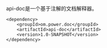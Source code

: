 api-doc是一个基于注解的文档解释器。
```
<dependency>
    <groupId>om.power.doc</groupId>
    <artifactId>api-doc</artifactId>
    <version>1.0-SNAPSHOT</version>
</dependency>
```